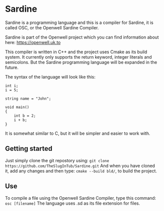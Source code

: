 # Sardine 
Sardine is a programming language and this is a compiler for Sardine, it is called OSC, or the Openwell Sardine Compiler.

Sardine is part of the Openwell project which you can find information about here: https://openwell.uk.to

This compiler is written in C++ and the project uses Cmake as its build system.
It currently only supports the return keyword, integer literals and semicolons. But the Sardine programming language will be expanded in the future.

The syntax of the language will look like this:
```
int i;
i = 5;

string name = "John";

void main()
{
    int b = 2;
    i + b;
}
```
It is somewhat similar to C, but it will be simpler and easier to work with.

## Getting started

Just simply clone the git repostory using: `git clone https://github.com/TheSlugInTub/Sardine.git`
And when you have cloned it, add any changes and then type: `cmake --build bld/`, to build the project.

## Use

To compile a file using the Openwell Sardine Compiler, type this command: `osc [filename]`
The language uses .sd as its file extension for files.
